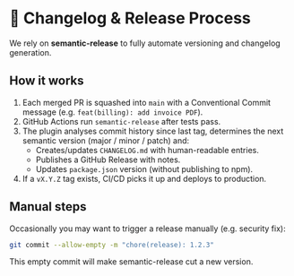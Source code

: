 # 🔄 Changelog & Release Process

We rely on **semantic-release** to fully automate versioning and changelog generation.

## How it works
1. Each merged PR is squashed into `main` with a Conventional Commit message (e.g. `feat(billing): add invoice PDF`).
2. GitHub Actions run `semantic-release` after tests pass.
3. The plugin analyses commit history since last tag, determines the next semantic version (major / minor / patch) and:
   * Creates/updates `CHANGELOG.md` with human-readable entries.
   * Publishes a GitHub Release with notes.
   * Updates `package.json` version (without publishing to npm).
4. If a `vX.Y.Z` tag exists, CI/CD picks it up and deploys to production.

## Manual steps
Occasionally you may want to trigger a release manually (e.g. security fix):
```bash
git commit --allow-empty -m "chore(release): 1.2.3"
```

This empty commit will make semantic-release cut a new version. 